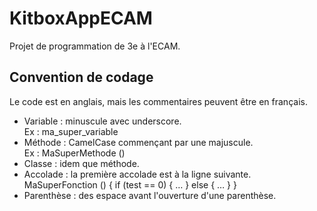 KitboxAppECAM
=============

Projet de programmation de 3e à l'ECAM.

Convention de codage
--------------------

Le code est en anglais, mais les commentaires peuvent être en français.

* Variable : minuscule avec underscore.  
Ex : ma_super_variable
* Méthode : CamelCase commençant par une majuscule.  
Ex : MaSuperMethode ()
* Classe : idem que méthode.
* Accolade : la première accolade est à la ligne suivante.  
    MaSuperFonction ()
    {
        if (test == 0)
        {
            …
        }
        else
        {
            …
        }
    }
* Parenthèse : des espace avant l'ouverture d'une parenthèse.

